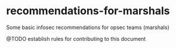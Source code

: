# recommendations-for-marshals
Some basic infosec recommendations for opsec teams (marshals)

@TODO establish rules for contributing to this document

